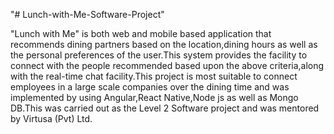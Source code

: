 "# Lunch-with-Me-Software-Project" 

"Lunch with Me" is both web and mobile based application that recommends dining partners based on the location,dining hours as well as the personal preferences of the user.This system provides the facility to connect with the people recommended based upon the above criteria,along with the real-time chat facility.This project is most suitable to connect employees in a large scale companies over the dining time and was implemented by using Angular,React Native,Node js as well as Mongo DB.This was carried out as the Level 2 Software project and was mentored by Virtusa (Pvt) Ltd.  